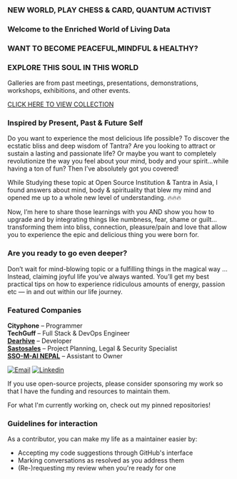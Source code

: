 ### NEW WORLD, PLAY CHESS & CARD, QUANTUM ACTIVIST
### Welcome to the Enriched World of Living Data 

### WANT TO BECOME PEACEFUL,MINDFUL & HEALTHY?


### EXPLORE THIS SOUL IN THIS WORLD
Galleries are from past meetings, presentations, demonstrations, workshops, exhibitions, and other events.

<a target="_blank" href="https://photos.app.goo.gl/FnhDpp3PEqZsDDf66"> CLICK HERE TO VIEW COLLECTION </a>

### Inspired by Present, Past & Future Self

Do you want to experience the most delicious life possible? To discover the ecstatic bliss and deep wisdom of Tantra? Are you looking to attract or sustain a lasting and passionate life? Or maybe you want to completely revolutionize the way you feel about your mind, body and your spirit…while having a ton of fun? Then I’ve absolutely got you covered!

While Studying these topic at Open Source Institution & Tantra in Asia, I found answers about mind, body & spirituality that blew my mind and opened me up to a whole new level of understanding. 🔥🔥🔥

Now, I’m here to share those learnings with you AND show you how to upgrade and by integrating things like numbness, fear, shame or guilt…transforming them into bliss, connection, pleasure/pain and love that allow you to experience the epic and delicious thing you were born for.

### Are you ready to go even deeper?

Don’t wait for mind-blowing topic or a fulfilling things in the magical way …Instead, claiming joyful life you’ve always wanted. You’ll get my best practical tips on how to experience ridiculous amounts of energy, passion etc — in and out within our life journey.


### Featured Companies

<strong>Cityphone</strong> – Programmer<br>
<strong>TechGuff</strong> – Full Stack &amp; DevOps Engineer<br>
<a href="https://dearhive.com/" target="_blank" rel="noopener"><strong>Dearhive</strong></a> – Developer<br>
<a href="https://sastosales.com.np/" target="_blank" rel="noopener"><strong>Sastosales</strong></a> – Project Planning, Legal &amp; Security Specialist<br>
<a href="https://ssomai.com.np/" target="_blank" rel="noopener"><strong>SSO-M-AI NEPAL</strong></a> – Assistant to Owner


<a href="mailto:surendrakumarsomai@gmail.com"><img src="https://camo.githubusercontent.com/74ba7d2b8261b5ca8d5426b87df7acb8e8ef1e7f6867dc817cc759b2a5f32bf9/68747470733a2f2f696d672e736869656c64732e696f2f62616467652f456d61696c2d4541343333353f6c6f676f3d476d61696c266c6f676f436f6c6f723d7768697465" alt="Email" data-canonical-src="https://img.shields.io/badge/Email-EA4335?logo=Gmail&amp;logoColor=white" style="max-width: 100%;"></a>
<a href="https://linkedin.com/in/surendra-somai-813937101/" rel="nofollow"><img src="https://camo.githubusercontent.com/b942fa9b9e41d2b288bae841c856eaa780803809c263ec8a54a7779e1aa068fa/68747470733a2f2f696d672e736869656c64732e696f2f62616467652f4c696e6b6564496e2d3030373742353f6c6f676f3d6c696e6b6564696e266c6f676f436f6c6f723d7768697465" alt="Linkedin" data-canonical-src="https://img.shields.io/badge/LinkedIn-0077B5?logo=linkedin&amp;logoColor=white" style="max-width: 100%;"></a>


If you use open-source projects, please consider sponsoring my work so that I have the funding and resources to maintain them.

For what I'm currently working on, check out my pinned repositories!

### Guidelines for interaction

As a contributor, you can make my life as a maintainer easier by:
 - Accepting my code suggestions through GitHub's interface
 - Marking conversations as resolved as you address them
 - (Re-)requesting my review when you're ready for one
